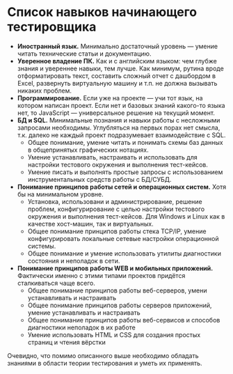 # Список навыков начинающего тестировщика

- **Иностранный язык.** Минимально достаточный уровень — умение читать технические статьи и документацию.
- **Уверенное владение ПК.** Как и с английским языком: чем глубже знания и увереннее навыки, тем лучше. Как минимум, рутина вроде отформатировать текст, составить сложный отчет с дашбордом в Excel, развернуть виртуальную машину и т.п. не должна вызывать никаких проблем.
- **Программирование.** Если уже на проекте — учи тот язык, на котором написан проект. Если нет и базовых знаний какого-то языка нет, то JavaScript — универсальное решение на текущий момент.
- **БД и SQL.** Минимальные познания и навыки работы с несложными запросами необходимы. Углубляться на первых порах нет смысла, т.к. далеко не каждый проект подразумевает взаимодействие с SQL.
	- Общее понимание, умение читать и понимать схемы баз данных в общепринятых графических нотациях.
	- Умение устанавливать, настраивать и использовать для настройки тестового окружения и выполнения тест-кейсов.
	- Умение писать и выполнять простые запросы с использованием инструментальных средств работы с БД/СУБД.
- **Понимание принципов работы сетей и операционных систем.** Хотя бы на минимальном уровне. 
	- Установка, использовани и администрирование, решение проблем, конфигурирование с целью настройки тестового окружения и выполнения тест-кейсов. Для Windows и Linux как в качестве хост-машин, так и виртуальных.
	- Общее понимание принципов работы стека TCP/IP, умение конфигурировать локальные сетевые настройки операционной системы.
	- Общее понимание и умение использовать утилиты диагностики состояния и неполадок в сети.
- **Понимание принципов работы WEB и мобильных приложений.** Фактически именно с этими типами проектов придётся сталкиваться чаще всего.
	- Общее понимание принципов работы веб-серверов, умени устанавливать и настраивать
	- Общее понимание принципов работы серверов приложений, умение устанавливать и настраивать
	- Общее понимание принципов работы веб-сервисов и способов диагностики неполадок в их работе
	- Умение использовать HTML и CSS для создания простых страниц и чтения вёрстки

Очевидно, что помимо описанного выше необходимо обладать знаниями в области теории тестирования и уметь их применять. 